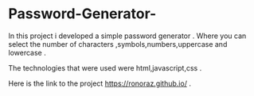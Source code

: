 # Password-Generator- 

In this project i developed a simple password generator . Where you can select the number of characters ,symbols,numbers,uppercase and lowercase . 

The technologies that were used were html,javascript,css . 

Here is the link to the project https://ronoraz.github.io/ . 

